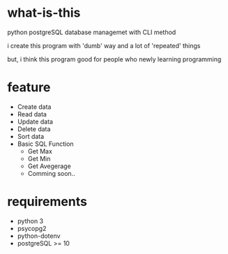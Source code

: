 # what-is-this

python postgreSQL database managemet with CLI method

i create this program with 'dumb' way and a lot of 'repeated' things

but, i think this program good for people who newly learning programming

# feature 

* Create data
* Read data
* Update data
* Delete data 
* Sort data
* Basic SQL Function
    * Get Max
    * Get Min
    * Get Avegerage
    * Comming soon..

# requirements

* python 3
* psycopg2
* python-dotenv
* postgreSQL >= 10


